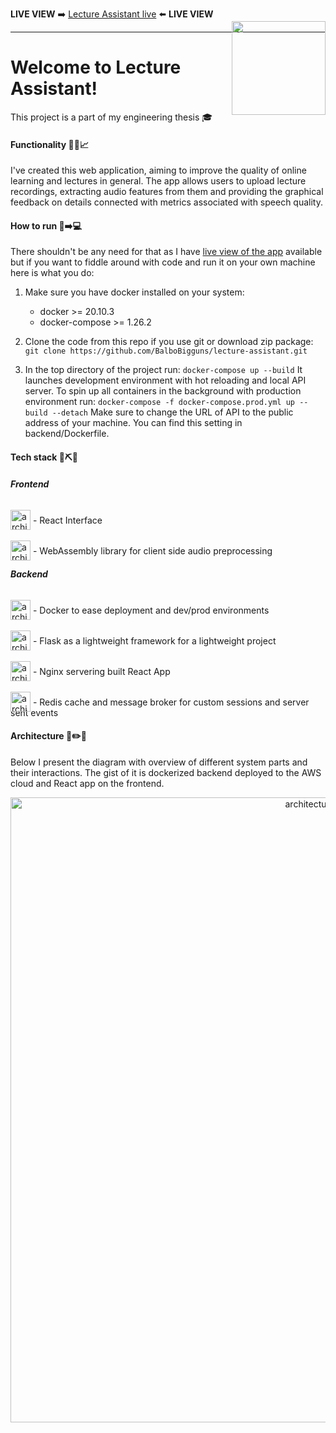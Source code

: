 
**LIVE VIEW** :arrow_right: [Lecture Assistant live](http://ec2-35-156-46-170.eu-central-1.compute.amazonaws.com/) :arrow_left: **LIVE VIEW**
***

<img align="right" width="150" height="150" style="top: -32px;position: relative;" src="https://raw.githubusercontent.com/BalboBigguns/lecture-assistant/main/docs/logo.png"/>

# Welcome to Lecture Assistant!
This project is a part of my engineering thesis :mortar_board:


#### Functionality :book::microphone::chart_with_upwards_trend:	
I've created this web application, aiming to improve the quality of online learning and lectures in general. The app allows users to upload lecture recordings, extracting audio features from them and providing the graphical feedback on details connected with metrics associated with speech quality. 

#### How to run :floppy_disk::arrow_right::computer:

There shouldn't be any need for that as I have [live view of the app](http://ec2-35-156-46-170.eu-central-1.compute.amazonaws.com/) available but if you want to fiddle around with code and run it on your own machine here is what you do:

1. Make sure you have docker installed on your system:
    * docker >= 20.10.3 
    * docker-compose >= 1.26.2

2. Clone the code from this repo if you use git or download zip package:
    ```git clone https://github.com/BalboBigguns/lecture-assistant.git```

3. In the top directory of the project run:
    ```docker-compose up --build```
    It launches development environment with hot reloading and local API server.
    To spin up all containers in the background with production environment run:
    ```docker-compose -f docker-compose.prod.yml up --build --detach```
    Make sure to change the URL of API to the public address of your machine. You can find this setting in backend/Dockerfile.



#### Tech stack :wrench::pick::nut_and_bolt:

##### Frontend

<img width=32 src="https://raw.githubusercontent.com/BalboBigguns/lecture-assistant/main/docs/react.svg" alt="architecture diagram" style="position:relative;top:10px"/> - React Interface

<img width=32 src="https://raw.githubusercontent.com/BalboBigguns/lecture-assistant/main/docs/webassembly.svg" alt="architect`ure diagram" style="position:relative;top:10px"/> - WebAssembly library for client side audio preprocessing

##### Backend

<img width=32 src="https://raw.githubusercontent.com/BalboBigguns/lecture-assistant/main/docs/docker.svg" alt="architecture diagram" style="position:relative;top:10px"/> - Docker to ease deployment and dev/prod environments

<img width=32 src="https://raw.githubusercontent.com/BalboBigguns/lecture-assistant/main/docs/flask.svg" alt="architecture diagram" style="position:relative;top:10px;background-color:white;"/> - Flask as a lightweight framework for a lightweight project

<img width=32 src="https://raw.githubusercontent.com/BalboBigguns/lecture-assistant/main/docs/nginx.svg" alt="architecture diagram" style="position:relative;top:10px"/> - Nginx servering built React App

<img width=32 src="https://raw.githubusercontent.com/BalboBigguns/lecture-assistant/main/docs/redis.svg" alt="architecture diagram" style="position:relative;top:10px"/> - Redis cache and message broker for custom sessions and server sent events

#### Architecture :construction::pencil2::pencil:

Below I present the diagram with overview of different system parts and their interactions. The gist of it is dockerized backend deployed to the AWS cloud and React app on the frontend.

<p align="center">
    <img width="1000" src="https://raw.githubusercontent.com/BalboBigguns/lecture-assistant/main/docs/architecture_diagram.png" alt="architecture diagram"/>
</p>

